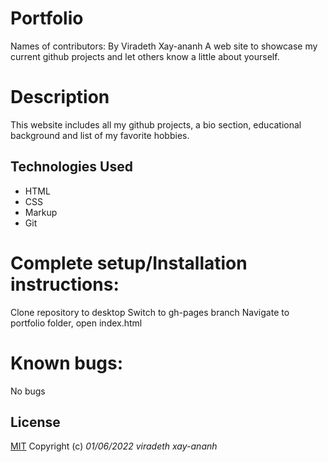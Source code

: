# Portfolio

Names of contributors: By Viradeth Xay-ananh
A web site to showcase my current github projects and let others know a little about yourself. 

# Description 
This website includes all my github projects, a bio section, educational background and list of my favorite hobbies. 

## Technologies Used
* HTML
* CSS
* Markup
* Git

# Complete setup/Installation instructions:
Clone repository to desktop
Switch to gh-pages branch
Navigate to portfolio folder, open index.html  

# Known bugs: 
No bugs 

## License

[MIT](https://opensource.org/licenses/MIT) 
Copyright (c) _01/06/2022_ _viradeth xay-ananh_